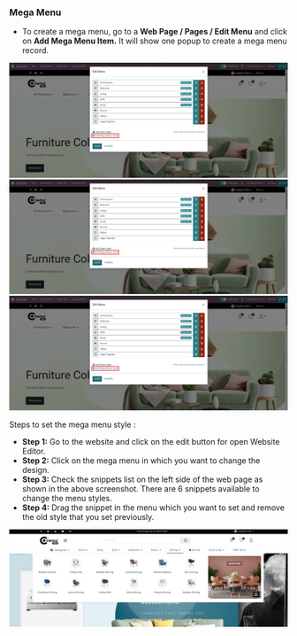 ###  Mega Menu 
- To create a mega menu, go to a __Web Page / Pages / Edit Menu__  and click on __Add Mega Menu Item.__ It will show one popup to create a mega menu record.
<img src="./image/9-1.jpg" alt="" />

<img src="./image/9-1.jpg" alt="" />

<img src="./image/9-1.jpg" alt="" />

Steps to set the mega menu style :

- **Step 1:** Go to the website and click on the edit button for open Website Editor.
- **Step 2:** Click on the mega menu in which you want to change the design.
- **Step 3:** Check the snippets list on the left side of the web page as shown in the above screenshot. There are 6 snippets available to change the menu styles.
- **Step 4:** Drag the snippet in the menu which you want to set and remove the old style that you set previously.
<img src="./image/9-4.png" alt="" />



